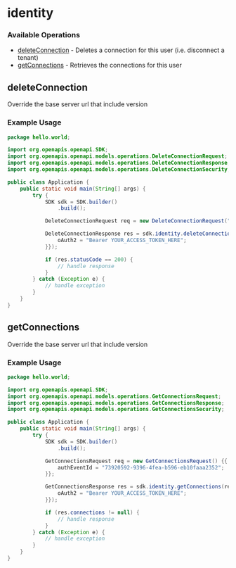 # identity

### Available Operations

* [deleteConnection](#deleteconnection) - Deletes a connection for this user (i.e. disconnect a tenant)
* [getConnections](#getconnections) - Retrieves the connections for this user

## deleteConnection

Override the base server url that include version

### Example Usage

```java
package hello.world;

import org.openapis.openapi.SDK;
import org.openapis.openapi.models.operations.DeleteConnectionRequest;
import org.openapis.openapi.models.operations.DeleteConnectionResponse;
import org.openapis.openapi.models.operations.DeleteConnectionSecurity;

public class Application {
    public static void main(String[] args) {
        try {
            SDK sdk = SDK.builder()
                .build();

            DeleteConnectionRequest req = new DeleteConnectionRequest("05dfc2dd-f7cc-478c-a1ba-928fc816742c");            

            DeleteConnectionResponse res = sdk.identity.deleteConnection(req, new DeleteConnectionSecurity("cum") {{
                oAuth2 = "Bearer YOUR_ACCESS_TOKEN_HERE";
            }});

            if (res.statusCode == 200) {
                // handle response
            }
        } catch (Exception e) {
            // handle exception
        }
    }
}
```

## getConnections

Override the base server url that include version

### Example Usage

```java
package hello.world;

import org.openapis.openapi.SDK;
import org.openapis.openapi.models.operations.GetConnectionsRequest;
import org.openapis.openapi.models.operations.GetConnectionsResponse;
import org.openapis.openapi.models.operations.GetConnectionsSecurity;

public class Application {
    public static void main(String[] args) {
        try {
            SDK sdk = SDK.builder()
                .build();

            GetConnectionsRequest req = new GetConnectionsRequest() {{
                authEventId = "73920592-9396-4fea-b596-eb10faaa2352";
            }};            

            GetConnectionsResponse res = sdk.identity.getConnections(req, new GetConnectionsSecurity("nobis") {{
                oAuth2 = "Bearer YOUR_ACCESS_TOKEN_HERE";
            }});

            if (res.connections != null) {
                // handle response
            }
        } catch (Exception e) {
            // handle exception
        }
    }
}
```
